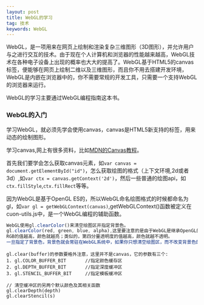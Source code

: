```yaml
---
layout: post
title: WebGL的学习
tag: 技术
keywords: WebGL
---
```


WebGL，是一项用来在网页上绘制和渲染复杂三维图形（3D图形），并允许用户与之进行交互的技术。由于现在个人计算机和浏览器的性能越来越高，WebGL技术在各种电子设备上出现的概率也大大的提高了。WebGL基于HTML5的canvas标签，便能够在网页上绘制二维以及三维图形，而且你不用去搭建开发环境，WebGL是内嵌在浏览器中的，你不需要常规的开发工具，只需要一个支持WebGL的浏览器来运行。

WebGL的学习主要通过WebGL编程指南这本书。

### WebGL的入门

学习WebGL，就必须先学会使用canvas，canvas是HTML5新支持的标签，用来动态的绘制图形。

学习canvas,网上有很多资料，比如[MDN的Canvas教程](https://developer.mozilla.org/zh-CN/docs/Web/API/Canvas_API/Tutorial)。

首先我们要学会怎么获取canvas元素，如`var canvas = document.getElementById("id")`，怎么获取绘图的格式（上下文环境,2d或者3d）,如`var ctx = canvas.getContext('2d')`，然后一些普通的绘图api，如`ctx.fillStyle`,`ctx.fillRect`等等。

因为WebGL是基于OpenGL ES的，所以WebGL命名绘图格式的时候都命名为gl，如`var gl = getWebGLContext(canvas)`,getWebGLContext()函数被定义在cuon-utils.js中，是一个WebGL编程的辅助函数。

```js
WebGL使用gl.clearColor()来清空绘图区并指定背景色。  
gl.clearColor(red, green, blue, alpha),这里要注意的是由于WebGL是继承OpenGL的，它遵循传统的OpenGL颜色分量的取值范围，即0.0~1.0。  
RGB的值越高，颜色就越亮；类似的，第四分量透明度的值越高，颜色就越不透明。  
一旦指定了背景色，背景色就会常驻在WebGL系统中，如果你只想清空绘图区，而不改变背景色的话，不需要再调用这个方法，只需要调用`gl.clear()`函数。
```

```text
gl.clear(buffer)的参数要格外注意，这里并不是canvas，它的参数有三个:
1. gl.COLOR_BUFFER_BIT       //指定颜色缓存区
2. gl.DEPTH_BUFFER_BIT       //指定深度缓冲区
3. gl.STENCIL_BUFFER_BIT     //指定模板缓冲区

// 清空缓冲区的另两个默认颜色及其相关函数
gl.clearDepth(depth)
gl.clearStencil(s)
```



